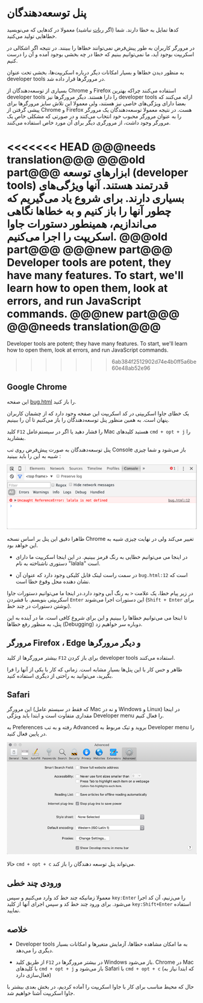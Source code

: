 # پنل توسعه‌دهندگان 

کدها تمایل به خطا دارند. شما (اگر [ربات](https://en.wikipedia.org/wiki/Bender_(Futurama)) نباشید) معمولا در کدهایی که می‌نویسید خطاهایی تولید می‌کنید. 

در مرورگر کاربران به طور پیش‌فرض نمی‌توانند خطاها را ببینند. در نتیجه اگر اشکالی در اسکریپت بوجود آید، ما نمی‌توانیم ببنیم که خطا در چه بخشی بوجود آمده و آن را درست کنیم. 

به منظور دیدن خطاها و بسیار امکانات دیگر درباره اسکریپت‌ها، بخشی تحت عنوان developer tools در مرورگرها قرار داده شد. 

بسیاری از توسعه‌دهندگان از Chrome و Firefox استفاده می‌کنند چراکه بهترین developer tools را دارا هستند. دیگر مرورگرها نیز developer tools ارائه می‌کنند که بعضا دارای ویژگی‌های خاصی نیز هستند، ولی معمولا این تلاش سایز مرورگرها برای پیشی گرفتن از Chrome و Firefox هست. در نتیجه معمولا توسعه‌دهندگان یک مرورگر را به عنوان مرورگر محبوب خود انتخاب می‌کنند و در صورتی که مشکلی خاصِ یک مرورگر وجود داشت، از مرورگری دیگر برای آن مورد خاص استفاده می‌کنند. 

<<<<<<< HEAD
@@@needs translation@@@
@@@old part@@@
ابزارهای توسعه (developer tools) قدرتمند هستند. آنها ویژگی‌های بسیاری دارند. برای شروع یاد می‌گیریم که چطور آنها را باز کنیم و به خطاها نگاهی می‌اندازیم، همینطور دستورات جاوا اسکریپت را اجرا می‌‌کنیم. 
@@@old part@@@
@@@new part@@@
Developer tools are potent, they have many features. To start, we'll learn how to open them, look at errors, and run JavaScript commands.
@@@new part@@@
@@@needs translation@@@
=======
Developer tools are potent; they have many features. To start, we'll learn how to open them, look at errors, and run JavaScript commands.
>>>>>>> 6ab384f2512902d74e4b0ff5a6be60e48ab52e96

## Google Chrome

این صفحه [bug.html](bug.html) را باز کنید. 

یک خطای جاوا اسکریپتی در کد اسکریپت این صفحه وجود دارد که از چشمان کاربران پنهان است. به همین منظور پنل توسعه‌دهندگان را باز می‌کنیم تا آن را ببینیم. 

کلید `F12` را فشار دهید یا اگر در سیستم‌عامل Mac هستید کلیدهای `cmd + opt + j` را بفشارید. 

پنل توسعه‌دهندگان به صورت پیش‌فرض روی تب Console باز می‌شود و شما چیزی شبیه به این را باید ببینید : 

![chrome](chrome.png)

ظاهرا دقیق این پنل بر اساس نسخه Chrome تغییر می‌کند ولی در نهایت چیزی شبیه به این خواهد بود. 

- در اینجا می می‌توانیم خطایی به رنگ قرمز ببینیم. در این اینجا اسکریپت ما دارای دستوری ناشناخته به نام "lalala" است. 

- در سمت راست لینک قابل کلیکی وجود دارد که عنوان آن `bug.html:12` است که نشان دهنده محل وقوع خطا است. 

در زیر پیام خطا، یک علامت `<` به رنگ آبی وجود دارد.در اینجا ما می‌توانیم دستورات جاوا اسکریپتی بنویسم. با فشردن `Enter` این دستورات اجرا می‌شوند (`Shift + Enter` برای نوشتن دستورات در چند خط). 

تا اینجا می می‌توانیم خطاها را ببینیم و این برای شروع کافی است. ما در آینده به این پنل، به منظور رفع خطاها (Debugging) دوباره سر خواهیم زد. 

## مرورگر Firefox ، Edge و دیگر مرورگرها  

بیشتر مرورگرها از کلید `F12` برای باز کردن developer tools استفاده می‌کنند. 

ظاهر و حس کار با این پنل‌ها بسیار مشابه است. زمانی که کار با یکی از آنها را فرا بگیرید، می‌توانید به راحتی از دیگری استفاده کنید. 

## Safari

این مرورگر (که فقط در سیستم عامل Mac و نه در Windows و Linux) در اینجا مقداری متفاوت است و ابتدا باید ویژگی Developer menu را فعال کنیم. 

به Preferences رفته و به تب Advanced بروید و تیک مربوط به Developer menu را در پایین فعال کنید. 

![safari](safari.png)

حالا `cmd + opt + c` می‌‌تواند پنل توسعه دهندگان را باز کند. 

## ورودی چند خطی

معمولا زمانیکه چند خط کد وارد می‌کنیم و سپس `key:Enter` را می‌زنیم، آن کد اجرا می‌شود.
برای ورود چند خط کد و سپس اجرای آنها از کلید `key:Shift+Enter` استفاده نمایید.

## خلاصه

- Developer tools به ما امکان مشاهده خطاها، آزمایش متغیرها و امکانات بسیار دیگری را می‌دهد. 

- از طریق کلید `F12` در بیشتر مرورگرها در Windows باز می‌شود. Chrome در Mac با کلیدهای `cmd + opt + j` باز می‌شود و Safari با `cmd + opt + c` (که ابتدا نیاز به فعال‌سازی دارد) 

حال که محیط مناسب برای کار با جاوا اسکریپت را آماده کردیم، در بخش بعدی بیشتر با جاوا اسکریپت آشنا خواهیم شد. 